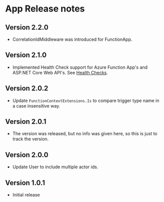 # App Release notes

## Version 2.2.0

- CorrelationIdMiddleware was introduced for FunctionApp.

## Version 2.1.0

- Implemented Health Check support for Azure Function App's and ASP.NET Core Web API's. See [Health Checks](../health-checks.md).

## Version 2.0.2

- Update `FunctionContextExtensions.Is` to compare trigger type name in a case insensitive way.


## Version 2.0.1

- The version was released, but no info was given here, so this is just to track the version.
## Version 2.0.0

- Update User to include multiple actor ids.
## Version 1.0.1

- Initial release